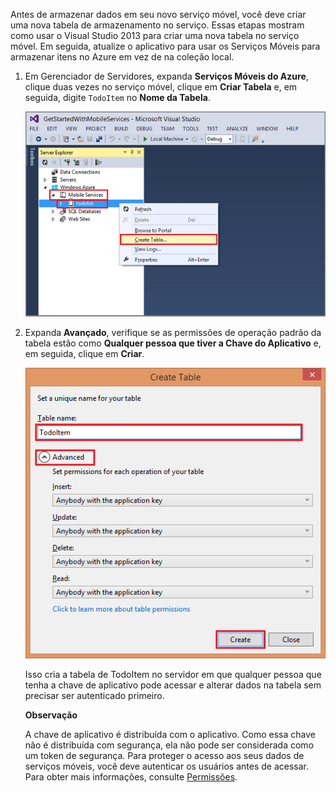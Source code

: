 Antes de armazenar dados em seu novo serviço móvel, você deve criar uma nova tabela de armazenamento no serviço. Essas etapas mostram como usar o Visual Studio 2013 para criar uma nova tabela no serviço móvel. Em seguida, atualize o aplicativo para usar os Serviços Móveis para armazenar itens no Azure em vez de na coleção local.

1.  Em Gerenciador de Servidores, expanda **Serviços Móveis do Azure**, clique duas vezes no serviço móvel, clique em **Criar Tabela** e, em seguida, digite `TodoItem` no **Nome da Tabela**.

    ![criar tabela no VS 2013][criar tabela no VS 2013]

2.  Expanda **Avançado**, verifique se as permissões de operação padrão da tabela estão como **Qualquer pessoa que tiver a Chave do Aplicativo** e, em seguida, clique em **Criar**.

    ![criar tabela no VS 2013 - parte 2][criar tabela no VS 2013 - parte 2]

    Isso cria a tabela de TodoItem no servidor em que qualquer pessoa que tenha a chave de aplicativo pode acessar e alterar dados na tabela sem precisar ser autenticado primeiro.

    <div class="dev-callout"><strong>Observa&ccedil;&atilde;o</strong><p>A chave de aplicativo &eacute; distribu&iacute;da com o aplicativo. Como essa chave n&atilde;o &eacute; distribu&iacute;da com seguran&ccedil;a, ela n&atilde;o pode ser considerada como um token de seguran&ccedil;a. Para proteger o acesso aos seus dados de servi&ccedil;os m&oacute;veis, voc&ecirc; deve autenticar os usu&aacute;rios antes de acessar. Para obter mais informa&ccedil;&otilde;es, consulte <a href="http://msdn.microsoft.com/pt-br/library/windowsazure/jj193161.aspx">Permiss&otilde;es</a>.</p></div>

  [criar tabela no VS 2013]: ./media/mobile-services-create-new-table-vs2013/mobile-create-table-vs2013.png
  [criar tabela no VS 2013 - parte 2]: ./media/mobile-services-create-new-table-vs2013/mobile-create-table-vs2013-2.png
